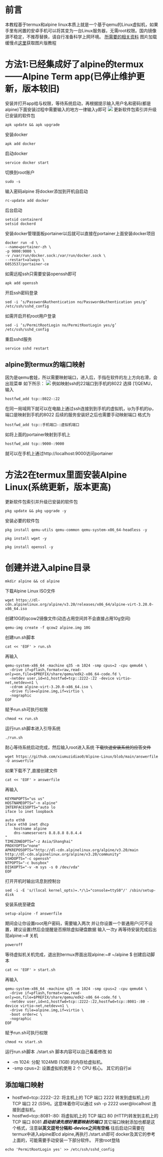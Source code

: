 # 前言
本教程基于termux和alpine linux本质上就是一个基于qemu的Linux虚拟机，如果手里有闲置的安卓手机可以将其变为一台Linux服务器，无需root权限。国内镜像源不稳定，不推荐替换，请自行准备科学上网环境。
[所需要的相关资料](https://www.123684.com/s/CC39-jNj0h)
图片加载缓慢点[这里](https://vip.123pan.cn/1681970/yk6baz03t0l000d7w33fcbyvzh99l3eiDIQ1DIr0Dcx2DIry.jpg)获取图片版教程

# 方法1:已经集成好了alpine的termux——Alpine Term app(已停止维护更新，版本较旧)
安装并打开app给与权限，等待系统启动，再根据提示输入用户名和密码(都是alpine)下面安装过程中需要输入的地方一律输入y即可
![](https://vip.123pan.cn/1681970/ymjew503t0n000d7w32y53ddcr4b2a0eDIQ1DIr0Dcx2DIry.png)
更新软件包索引并升级已安装的软件包
```
apk update && apk upgrade
```
安装docker
```
apk add docker
```
启动docker
```
service docker start
```
切换到root账户
```
sudo -s
```
输入密码alpine
将docker添加到开机自启动
```
rc-update add docker
```
后台启动
```
setsid containerd  
setsid dockerd
```
安装docker管理面板portainer以后就可以直接在portainer上面安装docker项目
```
docker run -d \
--name=portainer-zh \
-p 9000:9000 \
-v /var/run/docker.sock:/var/run/docker.sock \
--restart=always \
6053537/portainer-ce
```
如需远程ssh只需要安装openssh即可
```
apk add openssh
```
开启ssh密码登录
```
sed -i ‘s/PasswordAuthentication no/PasswordAuthentication yes/g’ /etc/ssh/sshd_config  
```
如需开启开机root用户登录
```
sed -i ‘s/PermitRootLogin no/PermitRootLogin yes/g’ /etc/ssh/sshd_config
```
重启sshd服务
```
service sshd restart  
```
## alpine到termux的端口映射
因为是qemu套娃，所以需要映射端口，进入后，手指在软件的左上方向右滑，会出现菜单
如下所示：
![](https://vip.123pan.cn/1681970/ymjew503t0l000d7w32x77qo7h92b969DIQ1DIr0Dcx2DIry.png)
例如映射ssh的22端口到手机的8022
选择 [1]QEMU，输入
```
hostfwd_add tcp::8022-:22
```
在同一局域网下就可以在电脑上通过ssh连接到到手机的虚拟机，ip为手机的ip，端口是映射到手机的8022
后续的服务安装好之后也需要手动映射端口
格式为
```
hostfwd_add tcp::手机端口-:虚拟机端口
```

如将上面的portainer映射到手机上
```
hostfwd_add tcp::9000-:9000
```
就可以在手机上通过http://localhost:9000访问portainer
# 方法2在termux里面安装Alpine Linux(系统更新，版本更高)
更新软件包索引并升级已安装的软件包
```
pkg update && pkg upgrade -y
```
安装必要的软件包
```
pkg install qemu-utils qemu-common qemu-system-x86_64-headless -y
```
```
pkg install wget -y
```
```
pkg install openssl -y
```
# 创建并进入alpine目录
```
mkdir alpine && cd alpine
```
下载Alpine Linux ISO文件
```
wget https://dl-cdn.alpinelinux.org/alpine/v3.20/releases/x86_64/alpine-virt-3.20.0-x86_64.iso
```
创建10G的qcow2镜像文件(动态占用空间并不会直接占用10g空间)
```
qemu-img create -f qcow2 alpine.img 10G
```
创建run.sh脚本
```
cat << 'EOF' > run.sh
```
再输入
```
qemu-system-x86_64 -machine q35 -m 1024 -smp cpus=2 -cpu qemu64 \
  -drive if=pflash,format=raw,read-only=on,file=$PREFIX/share/qemu/edk2-x86_64-code.fd \
  -netdev user,id=n1,hostfwd=tcp::2222-:22 -device virtio-net,netdev=n1 \
  -cdrom alpine-virt-3.20.0-x86_64.iso \
  -drive file=alpine.img,if=virtio \
  -nographic
EOF
```
赋予run.sh可执行权限
```
chmod +x run.sh
```
运行run.sh脚本进入引导系统
```
./run.sh
```
耐心等待系统启动完成，然后输入root进入系统
~~下载快速安装系统的应答文件~~
```
wget https://github.com/xiumuzidiao0/Alpine-Linux/blob/main/answerfile -O answerfile
```
如果下载不了,直接创建文件
```
cat << 'EOF' > answerfile
```
再输入
```
KEYMAPOPTS="us us"
HOSTNAMEOPTS="-n alpine"
INTERFACESOPTS="auto lo
iface lo inet loopback

auto eth0
iface eth0 inet dhcp
    hostname alpine
    dns-nameservers 8.8.8.8 8.8.4.4
"
TIMEZONEOPTS="-z Asia/Shanghai"
PROXYOPTS="none"
APKREPOSOPTS="http://dl-cdn.alpinelinux.org/alpine/v3.20/main http://dl-cdn.alpinelinux.org/alpine/v3.20/community"
SSHDOPTS="-c openssh"
NTPOPTS="-c busybox"
DISKOPTS="-v -m sys -s 0 /dev/vda"
EOF
```
打开开机时输出讯息到控制台
```
sed -i -E 's/(local kernel_opts)=.*/\1="console=ttyS0"/' /sbin/setup-disk
```
安装系统至硬盘
```
setup-alpine -f answerfile
```
期间会让你设置root用户密码，需要输入两次
并让你设置一个普通用户(可不设置，建议设置)然后会提醒是否擦除虚拟硬盘数据
输入一次y
再等待安装完成后出现alpine:~#
关机
```
poweroff
```
等待虚拟机关机完成，退出到termux界面出现alpine:~# ~/alpine $
创建启动脚本
```
cat << 'EOF' > start.sh
```
再输入
```
qemu-system-x86_64 -machine q35 -m 1024 -smp cpus=2 -cpu qemu64 \
  -drive if=pflash,format=raw,read-only=on,file=$PREFIX/share/qemu/edk2-x86_64-code.fd \
  -netdev user,id=n1,hostfwd=tcp::2222-:22,hostfwd=tcp::8081-:80 -device virtio-net,netdev=n1 \
  -drive file=alpine.img,if=virtio \
  -boot order=c \
  -nographic
EOF
```
赋予run.sh可执行权限
```
chmod +x start.sh
```
运行run.sh脚本
./start.sh
脚本内容可以自己看着修改
如
* -m 1024: 分配 1024MB (1GB) 的内存给虚拟机。
* -smp cpus=2: 设置虚拟机使用 2 个 CPU 核心。
其它的自行ai
## 添加端口映射
* hostfwd=tcp::2222-:22: 将主机上的 TCP 端口 2222 转发到虚拟机上的 TCP 端口 22 (SSH)。这意味着你可以通过 ssh -p 2222 user@localhost 连接到虚拟机。
 * hostfwd=tcp::8081-:80: 将虚拟机上的 TCP 端口 80 (HTTP)转发到主机上的 TCP 端口 8081
***启动前请先想好需要映射的端口***
其它端口映射添加也都是这个格式，注意**以英文逗号分隔和-device之间有空格**
往后启动只需要在termux中进入alpine即cd alpine,再执行./start.sh即可
docker及其它的参考上面的，可能需要手动安装一下部分软件。
开放root登陆
```
echo 'PermitRootLogin yes' >> /etc/ssh/sshd_config
```
